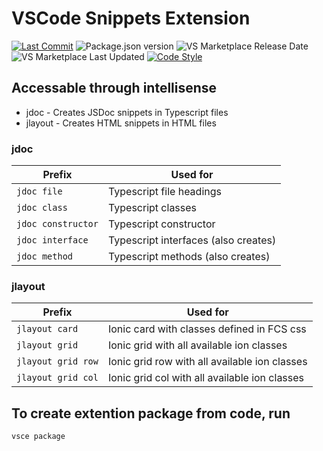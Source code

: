 # VSCode Snippets Extension

[![Last Commit][commit badge]][commit]
![Package.json version][version bage]
![VS Marketplace Release Date][Release Date]
![VS Marketplace Last Updated][Last Updated]
[![Code Style][style badge]][style]

[commit badge]: https://img.shields.io/github/last-commit/jakesfcoetz/vscode-snippet-extension?style=flat
[version bage]: https://img.shields.io/github/package-json/v/jakesfcoetz/vscode-snippet-extension
[Release Date]: https://img.shields.io/visual-studio-marketplace/release-date/jakesfcoetz.jakes-snippets
[Last Updated]: https://img.shields.io/visual-studio-marketplace/last-updated/jakesfcoetz.jakes-snippets
[style badge]: https://img.shields.io/badge/code_style-prettier-ff69b4.svg?style=flat

[commit]: https://github.com/first-care-solutions/hub/commit/HEAD
[style]: https://github.com/prettier/prettier

## Accessable through intellisense

-  jdoc - Creates JSDoc snippets in Typescript files
-  jlayout - Creates HTML snippets in HTML files

### jdoc

| Prefix  | Used for |
| ------------- | ------------- |
| `jdoc file`  | Typescript file headings |
| `jdoc class`  | Typescript classes  |
| `jdoc constructor`  | Typescript constructor |
| `jdoc interface`  | Typescript interfaces (also creates)  |
| `jdoc method`  | Typescript methods (also creates)  |

### jlayout

| Prefix  | Used for |
| ------------- | ------------- |
| `jlayout card`  | Ionic card with classes defined in FCS css |
| `jlayout grid`  | Ionic grid with all available ion classes  |
| `jlayout grid row`  | Ionic grid row with all available ion classes  |
| `jlayout grid col`  | Ionic grid col with all available ion classes  |

## To create extention package from code, run

``` BASH
vsce package
```
